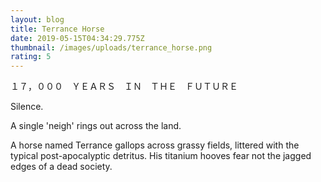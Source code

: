 ```yaml
---
layout: blog
title: Terrance Horse
date: 2019-05-15T04:34:29.775Z
thumbnail: /images/uploads/terrance_horse.png
rating: 5
---
```

１７，０００　ＹＥＡＲＳ　ＩＮ　ＴＨＥ　ＦＵＴＵＲＥ　

Silence.

A single 'neigh' rings out across the land.

A horse named Terrance gallops across grassy fields, littered with the typical post-apocalyptic detritus. His titanium hooves fear not the jagged edges of a dead society.
